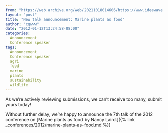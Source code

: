 ```yaml
---
from: "https://web.archive.org/web/20211018014606/https://www.ideawave.ca/new-talk-announcement-marine-plants-as-food/"
layout: "post"
title: "New talk announcement: Marine plants as food"
author: "cqwww"
date: "2012-01-12T13:24:58-08:00"
categories:
  Announcement
  Conference speaker
tags: 
  Announcement
  Conference speaker
  agri
  food
  marine
  plants
  sustainability
  wildlife
---
```


As we’re actively reviewing submissions, we can’t receive too many, submit yours today!

Without further delay, we’re happy to announce the 7th talk of the 2012 conference on [Marine plants as food by Nancy Laird.]({% link _conferences/2012/marine-plants-as-food.md %})

